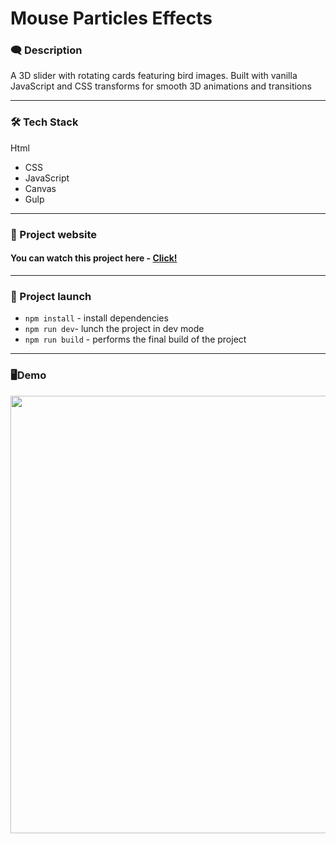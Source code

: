 # Mouse Particles Effects

### 🗨️ Description

A 3D slider with rotating cards featuring bird images. Built with vanilla JavaScript and CSS transforms for smooth 3D animations and transitions

---

### 🛠️ Tech Stack

Html

- CSS
- JavaScript
- Canvas
- Gulp

---

### 📱 Project website

#### You can watch this project here - [Click!](https://nathanbailie.github.io/mouse-particles-effects/ 'Click to visit')

---

### 🚀 Project launch

- `npm install` - install dependencies
- `npm run dev`- lunch the project in dev mode
- `npm run build` - performs the final build of the project

---

### 🖥️Demo

<img src="https://github.com/NathanBailie/mouse-particles-effects/raw/main/src/assets/demo/demo.gif" width="700" />
